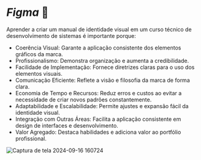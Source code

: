 # *Figma* 🍑

Aprender a criar um manual de identidade visual em um curso técnico de desenvolvimento de sistemas é importante porque:

- Coerência Visual: Garante a aplicação consistente dos elementos gráficos da marca.
- Profissionalismo: Demonstra organização e aumenta a credibilidade.
- Facilidade de Implementação: Fornece diretrizes claras para o uso dos elementos visuais.
- Comunicação Eficiente: Reflete a visão e filosofia da marca de forma clara.
- Economia de Tempo e Recursos: Reduz erros e custos ao evitar a necessidade de criar novos padrões constantemente.
- Adaptabilidade e Escalabilidade: Permite ajustes e expansão fácil da identidade visual.
- Integração com Outras Áreas: Facilita a aplicação consistente em design de interfaces e desenvolvimento.
- Valor Agregado: Destaca habilidades e adiciona valor ao portfólio profissional.

![Captura de tela 2024-09-16 160724](https://github.com/user-attachments/assets/6aab1f41-7c69-4d15-aeb6-05c70b845ed2)
